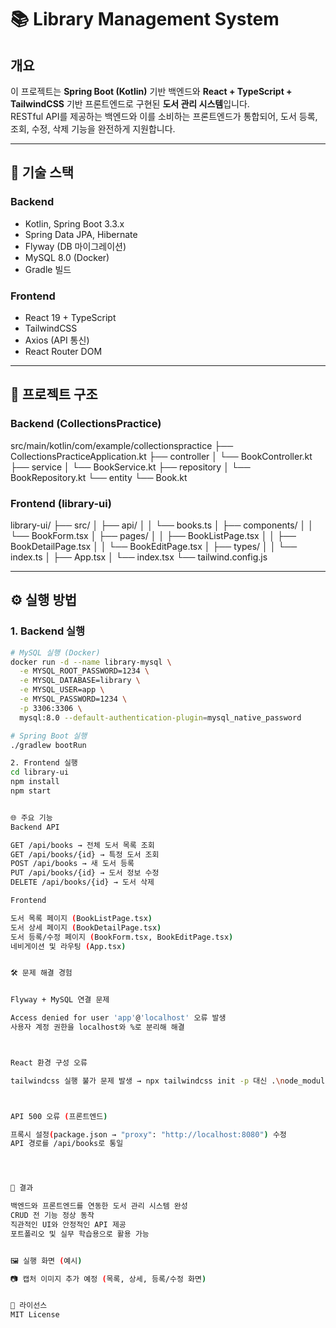# 📚 Library Management System

## 개요
이 프로젝트는 **Spring Boot (Kotlin)** 기반 백엔드와 **React + TypeScript + TailwindCSS** 기반 프론트엔드로 구현된 **도서 관리 시스템**입니다.  
RESTful API를 제공하는 백엔드와 이를 소비하는 프론트엔드가 통합되어, 도서 등록, 조회, 수정, 삭제 기능을 완전하게 지원합니다.

---

## 🔧 기술 스택
### Backend
- Kotlin, Spring Boot 3.3.x
- Spring Data JPA, Hibernate
- Flyway (DB 마이그레이션)
- MySQL 8.0 (Docker)
- Gradle 빌드

### Frontend
- React 19 + TypeScript
- TailwindCSS
- Axios (API 통신)
- React Router DOM

---

## 📂 프로젝트 구조

### Backend (CollectionsPractice)

src/main/kotlin/com/example/collectionspractice
├── CollectionsPracticeApplication.kt
├── controller
│    └── BookController.kt
├── service
│    └── BookService.kt
├── repository
│    └── BookRepository.kt
└── entity
└── Book.kt

### Frontend (library-ui)

library-ui/
├── src/
│    ├── api/
│    │    └── books.ts
│    ├── components/
│    │    └── BookForm.tsx
│    ├── pages/
│    │    ├── BookListPage.tsx
│    │    ├── BookDetailPage.tsx
│    │    └── BookEditPage.tsx
│    ├── types/
│    │    └── index.ts
│    ├── App.tsx
│    └── index.tsx
└── tailwind.config.js

---

## ⚙️ 실행 방법

### 1. Backend 실행
```bash
# MySQL 실행 (Docker)
docker run -d --name library-mysql \
  -e MYSQL_ROOT_PASSWORD=1234 \
  -e MYSQL_DATABASE=library \
  -e MYSQL_USER=app \
  -e MYSQL_PASSWORD=1234 \
  -p 3306:3306 \
  mysql:8.0 --default-authentication-plugin=mysql_native_password

# Spring Boot 실행
./gradlew bootRun

2. Frontend 실행
cd library-ui
npm install
npm start


🌐 주요 기능
Backend API

GET /api/books → 전체 도서 목록 조회
GET /api/books/{id} → 특정 도서 조회
POST /api/books → 새 도서 등록
PUT /api/books/{id} → 도서 정보 수정
DELETE /api/books/{id} → 도서 삭제

Frontend

도서 목록 페이지 (BookListPage.tsx)
도서 상세 페이지 (BookDetailPage.tsx)
도서 등록/수정 페이지 (BookForm.tsx, BookEditPage.tsx)
네비게이션 및 라우팅 (App.tsx)


🛠️ 문제 해결 경험


Flyway + MySQL 연결 문제

Access denied for user 'app'@'localhost' 오류 발생
사용자 계정 권한을 localhost와 %로 분리해 해결



React 환경 구성 오류

tailwindcss 실행 불가 문제 발생 → npx tailwindcss init -p 대신 .\node_modules\.bin\tailwindcss 경로 실행으로 해결



API 500 오류 (프론트엔드)

프록시 설정(package.json → "proxy": "http://localhost:8080") 수정
API 경로를 /api/books로 통일




📌 결과

백엔드와 프론트엔드를 연동한 도서 관리 시스템 완성
CRUD 전 기능 정상 동작
직관적인 UI와 안정적인 API 제공
포트폴리오 및 실무 학습용으로 활용 가능


🖼️ 실행 화면 (예시)

📷 캡처 이미지 추가 예정 (목록, 상세, 등록/수정 화면)


📜 라이선스
MIT License

